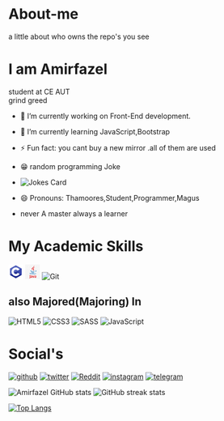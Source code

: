 
# About-me
a little about who owns the repo's you see

# I am Amirfazel
student at CE AUT
<br>
grind greed
- 🔭 I’m currently working on Front-End development. 
- 🌱 I’m currently learning JavaScript,Bootstrap 
- ⚡ Fun fact: you cant buy a new mirror .all of them are used 
- 😁 random programming Joke
 
-  ![Jokes Card](https://readme-jokes.vercel.app/api)
 
-  😄 Pronouns: Thamoores,Student,Programmer,Magus 
-  never A master always a learner 
#  My Academic Skills
![C](c.png)
![Java](java.png)
![Git](https://img.shields.io/badge/git-%23F05033.svg?style=for-the-badge&logo=git&logoColor=white)
## also Majored(Majoring) In 
![HTML5](https://img.shields.io/badge/html5-%23E34F26.svg?style=for-the-badge&logo=html5&logoColor=white)
![CSS3](https://img.shields.io/badge/css3-%231572B6.svg?style=for-the-badge&logo=css3&logoColor=white)
![SASS](https://img.shields.io/badge/SASS-hotpink.svg?style=for-the-badge&logo=SASS&logoColor=white)
![JavaScript](https://img.shields.io/badge/JavaScript-F7DF1E?style=for-the-badge&logo=javascript&logoColor=black)

# Social's

   [<img src='https://cdn.jsdelivr.net/npm/simple-icons@3.0.1/icons/github.svg' alt='github' height='40'>](https://github.com/https://github.com/mr-amirfazel)  [<img src='https://cdn.jsdelivr.net/npm/simple-icons@3.0.1/icons/twitter.svg' alt='twitter' height='40'>](https://twitter.com/https://twitter.com/cleverapache)  [<img src='https://cdn.jsdelivr.net/npm/simple-icons@3.0.1/icons/reddit.svg' alt='Reddit' height='40'>](https://www.reddit.com/user/https://www.reddit.com/user/mr_amirfazel)    [<img src='https://cdn.jsdelivr.net/npm/simple-icons@3.0.1/icons/instagram.svg' alt='instagram' height='40'>](https://www.instagram.com/mr.amirfazel/)  [<img src='https://cdn.jsdelivr.net/npm/simple-icons@3.0.1/icons/telegram.svg' alt='telegram' height='40'>](https://t.me/typical_live_wire)  


![Amirfazel GitHub stats](https://github-readme-stats.vercel.app/api?username=mr-amirfazel&theme=algolia&show_icons=true)  ![GitHub streak stats](https://github-readme-streak-stats.herokuapp.com/?user=mr-amirfazel&theme=algolia)  




[![Top Langs](https://github-readme-stats.vercel.app/api/top-langs/?username=mr-amirfazel&theme=algolia&layout=compact)](https://github.com/anuraghazra/github-readme-stats)
